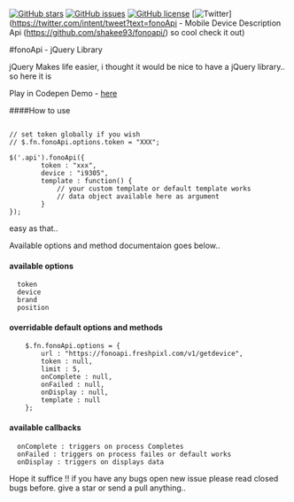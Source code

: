 [![GitHub stars](https://img.shields.io/github/stars/shakee93/fonoapi.svg)](https://github.com/shakee93/fonoapi/stargazers)
[![GitHub issues](https://img.shields.io/github/issues/shakee93/fonoapi.svg)](https://github.com/shakee93/fonoapi/issues)
[![GitHub license](https://img.shields.io/badge/license-MIT-blue.svg)](https://raw.githubusercontent.com/shakee93/fonoapi/master/LICENSE)
[![Twitter](https://img.shields.io/twitter/url/https/github.com/shakee93/fonoapi/.svg?style=social)](https://twitter.com/intent/tweet?text=fonoApi - Mobile Device Description Api (https://github.com/shakee93/fonoapi/) so cool check it out)

#fonoApi - jQuery Library

jQuery Makes life easier, i thought it would be nice to have a jQuery library.. so here it is

Play in Codepen Demo -  [here](http://codepen.io/Shakee93/pen/reYvow)

####How to use

```

// set token globally if you wish
// $.fn.fonoApi.options.token = "XXX";

$('.api').fonoApi({
		token : "xxx",
		device : "i9305",
		template : function() {
			// your custom template or default template works
			// data object available here as argument
		}
});
```

easy as that..

Available options and method documentaion goes below..

#### available options
```
  token
  device
  brand
  position
```

#### overridable default options and methods

```
	$.fn.fonoApi.options = {
		url : "https://fonoapi.freshpixl.com/v1/getdevice",
		token : null,
		limit : 5,
		onComplete : null,
		onFailed : null,
		onDisplay : null,
		template : null
	};
```

#### available callbacks

```
  onComplete : triggers on process Completes
  onFailed : triggers on process failes or default works
  onDisplay : triggers on displays data
```


Hope it suffice !! 
if you have any bugs open new issue please read closed bugs before.
give a star or send a pull anything..
